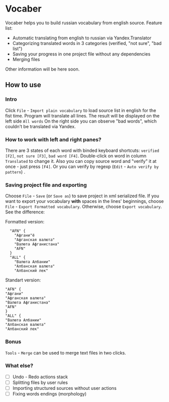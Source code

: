 # Vocaber

Vocaber helps you to build russian vocabulary from english source.
Feature list:

  - Automatic translating from english to russian via Yandex.Translator
  - Categorizing translated words in 3 categories (verified, "not sure", "bad list")
  - Saving your progress in one project file without any dependencies
  - Merging files

Other information will be here soon.
## How to use
### Intro
Click `File` - `Import plain vocabulary` to load source list in english for the fist time. Program will translate all lines. The result will be displayed on the left side `All words`
On the right side you can observe "bad words", which couldn't be translated via Yandex.

### How to work with left and right panes?
There are 3 states of each word with binded keyboard shortcuts: `verified [F2]`, `not sure [F3]`,  `bad word [F4]`.  Double-click on word in column `Translated` to change it. Also you can copy source word and "verify" it at once - just press `[F4]`. Or you can verify by regexp (`Edit` - `Auto verify by pattern`) .

### Saving project file and exporting
Choose `File` - `Save` (or `Save as`) to save project in xml serialized file. If you want to export your vocabulary  **with** spaces in the lines' beginnings, choose `File` - `Export Formatted vocabulary`. Otherwise, choose `Export vocabulary`. See the difference:

Formatted version:
```  
  "AFN" {
    "Афгани"ё
    "Афганская валюта"
    "Валюта Афганистана"
    "AFN"
  }
  "ALL" {
    "Валюта Албании"
    "Албанская валюта"
    "Албанский лек"
```

Standart version:
```
"AFN" {
"Афгани"
"Афганская валюта"
"Валюта Афганистана"
"AFN"
}
"ALL" {
"Валюта Албании"
"Албанская валюта"
"Албанский лек"
```
### Bonus
`Tools` - `Merge` can be used to merge text files in two clicks.

### What else?
 - [ ] Undo - Redo actions stack
 - [ ] Splitting files by user rules
 - [ ] Importing structured sources without user actions
 - [ ] Fixing words endings (morphology)
